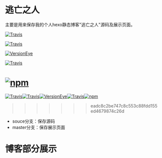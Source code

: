 # 逃亡之人
主要是用来保存我的个人hexo静态博客"逃亡之人"源码及展示页面。

[![Travis](https://img.shields.io/travis/rust-lang/rust.svg)]()

[![Travis](https://img.shields.io/badge/theme-next-brightgreen.svg)]()

[![VersionEye](https://img.shields.io/versioneye/d/ruby/rails.svg)]()

[![Travis](https://img.shields.io/badge/npm-5.6.3-blue.svg)]()

[![npm](https://img.shields.io/npm/l/express.svg)]()
=======
[![Travis](https://img.shields.io/travis/rust-lang/rust.svg)]()[![Travis](https://img.shields.io/badge/theme-next-brightgreen.svg)]()[![VersionEye](https://img.shields.io/versioneye/d/ruby/rails.svg)]()[![Travis](https://img.shields.io/badge/npm-5.6.3-blue.svg)]()[![npm](https://img.shields.io/npm/l/express.svg)]()
>>>>>>> eadc8c2be747c8c553c88fdd155ed4679874c26d

-   souce分支：保存源码
-   master分支：保存展示页面

# 博客部分展示



